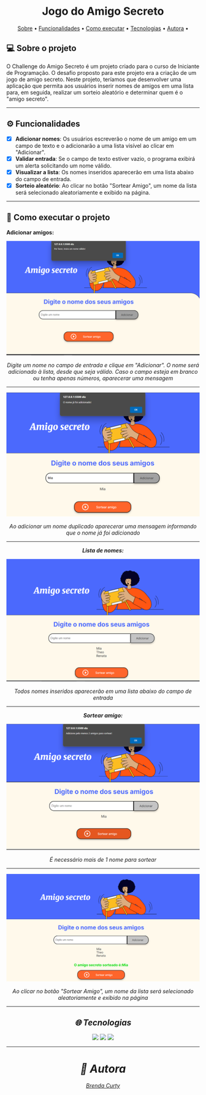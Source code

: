 # <h1 align="center"> Jogo do Amigo Secreto </h1>

<p align="center">
 <a href="#-sobre-o-projeto">Sobre</a> •
<a href="#-funcionalidades">Funcionalidades</a> •
 <a href="#-como-executar-o-projeto">Como executar</a> • 
 <a href="#-tecnologias">Tecnologias</a> • 
 <a href="#-autora">Autora</a> • 
</p>
 
## 💻 Sobre o projeto

O Challenge do Amigo Secreto é um projeto criado para o curso de Iniciante de Programação.
O desafio proposto para este projeto era a criação de um jogo de amigo secreto. Neste projeto, teríamos que desenvolver uma aplicação que permita aos usuários inserir nomes de amigos em uma lista para, em seguida, realizar um sorteio aleatório e determinar quem é o "amigo secreto".

---

## ⚙️ Funcionalidades

- [x] **Adicionar nomes**: Os usuários escreverão o nome de um amigo em um campo de texto e o adicionarão a uma lista visível ao clicar em "Adicionar".
- [x] **Validar entrada**: Se o campo de texto estiver vazio, o programa exibirá um alerta solicitando um nome válido.
- [x] **Visualizar a lista**: Os nomes inseridos aparecerão em uma lista abaixo do campo de entrada.
- [x] **Sorteio aleatório**: Ao clicar no botão "Sortear Amigo", um nome da lista será selecionado aleatoriamente e exibido na página.

---

## 🚀 Como executar o projeto

**Adicionar amigos:**

![Adicionar nome válido](https://github.com/brendacurty/challenge-amigo-secreto/blob/main/_assents/campoembranco.png)

<figcaption style="text-align: center; font-style: italic; margin-top: 5px;"> Digite um nome no campo de entrada e clique em "Adicionar". O nome será adicionado à lista, desde que seja válido. Caso o campo esteja em branco ou tenha apenas números, aparecerar uma mensagem
 
--- 
 
 ![Nome repetido](https://github.com/brendacurty/challenge-amigo-secreto/blob/main/_assents/nomerepetido.png)
<figcaption style="text-align: center; font-style: italic; margin-top: 5px;"> Ao adicionar um nome duplicado aparecerar uma mensagem informando que o nome já foi adicionado

 ---
 
**Lista de nomes:**

![lista de nomes](https://github.com/brendacurty/challenge-amigo-secreto/blob/main/_assents/listadenomes.png)
 <figcaption style="text-align: center; font-style: italic; margin-top: 5px;"> Todos nomes inseridos aparecerão em uma lista abaixo do campo de entrada

---

**Sortear amigo:**

![Sortear mais de um nome](https://github.com/brendacurty/challenge-amigo-secreto/blob/main/_assents/Sortearmaisnome.png)
 <figcaption style="text-align: center; font-style: italic; margin-top: 5px;"> É necessário mais de 1 nome para sortear

---

![Amigo sorteado](https://github.com/brendacurty/challenge-amigo-secreto/blob/main/_assents/sorteado.png)
 <figcaption style="text-align: center; font-style: italic; margin-top: 5px;"> Ao clicar no botão "Sortear Amigo", um nome da lista será selecionado aleatoriamente e exibido na página
  
---

## 🌐 Tecnologias
<div>
  <img src="https://img.shields.io/badge/HTML-239120?style=for-the-badge&logo=html5&logoColor=white">
  <img src="https://img.shields.io/badge/CSS-239120?&style=for-the-badge&logo=css3&logoColor=white">
  <img src="https://img.shields.io/badge/JavaScript-F7DF1E?style=for-the-badge&logo=javascript&logoColor=black">
</div>

---

# 🧠 Autora

<a href="https://www.linkedin.com/in/brenda-curty">
Brenda Curty</a>
<br />
